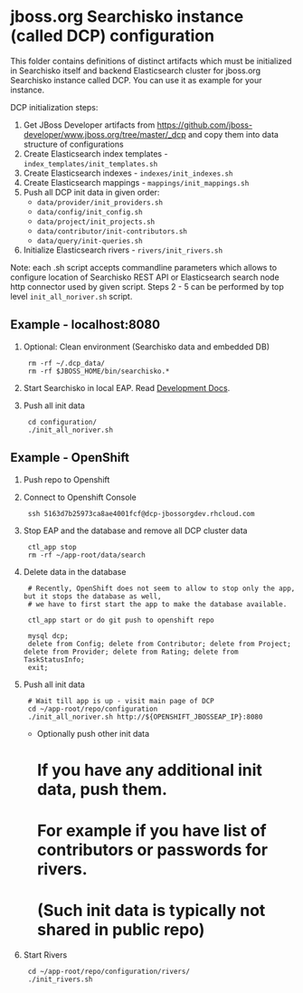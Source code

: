 jboss.org Searchisko instance (called DCP) configuration
========================================================

This folder contains definitions of distinct artifacts which must be 
initialized in Searchisko itself and backend Elasticsearch cluster for jboss.org 
Searchisko instance called DCP. You can use it as example for your instance.

DCP initialization steps:

1. Get JBoss Developer artifacts from https://github.com/jboss-developer/www.jboss.org/tree/master/_dcp and copy them into data structure of configurations
2. Create Elasticsearch index templates - `index_templates/init_templates.sh`
3. Create Elasticsearch indexes  - `indexes/init_indexes.sh`
4. Create Elasticsearch mappings - `mappings/init_mappings.sh`
5. Push all DCP init data in given order:
   - `data/provider/init_providers.sh` 
   - `data/config/init_config.sh`
   - `data/project/init_projects.sh`
   - `data/contributor/init-contributors.sh`
   - `data/query/init-queries.sh`
6. Initialize Elasticsearch rivers - `rivers/init_rivers.sh` 

Note: each .sh script accepts commandline parameters which allows to configure 
location of Searchisko REST API or Elasticsearch search node http connector used by 
given script. Steps 2 - 5 can be performed by top level `init_all_noriver.sh` script.

## Example - localhost:8080

1. Optional: Clean environment (Searchisko data and embedded DB)

		rm -rf ~/.dcp_data/
		rm -rf $JBOSS_HOME/bin/searchisko.*

2. Start Searchisko in local EAP. Read [Development Docs](../documentation/development.md).

3. Push all init data

		cd configuration/
		./init_all_noriver.sh


## Example - OpenShift

1. Push repo to Openshift

2. Connect to Openshift Console
		
		ssh 5163d7b25973ca8ae4001fcf@dcp-jbossorgdev.rhcloud.com

3. Stop EAP and the database and remove all DCP cluster data

		ctl_app stop
		rm -rf ~/app-root/data/search

4. Delete data in the database

		# Recently, OpenShift does not seem to allow to stop only the app, but it stops the database as well,
		# we have to first start the app to make the database available.

		ctl_app start or do git push to openshift repo

		mysql dcp;
		delete from Config; delete from Contributor; delete from Project; delete from Provider; delete from Rating; delete from TaskStatusInfo;
		exit;

5. Push all init data

		# Wait till app is up - visit main page of DCP
		cd ~/app-root/repo/configuration
		./init_all_noriver.sh http://${OPENSHIFT_JBOSSEAP_IP}:8080

	* Optionally push other init data

		# If you have any additional init data, push them.
		# For example if you have list of contributors or passwords for rivers.
		# (Such init data is typically not shared in public repo)

6. Start Rivers

		cd ~/app-root/repo/configuration/rivers/
		./init_rivers.sh
